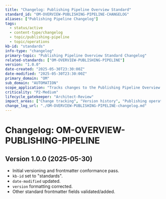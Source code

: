 ```yaml
---
title: "Changelog: Publishing Pipeline Overview Standard"
standard_id: "OM-OVERVIEW-PUBLISHING-PIPELINE-CHANGELOG"
aliases: ["Publishing Pipeline Changelog"]
tags:
  - status/active
  - content-type/changelog
  - topic/publishing-pipeline
  - topic/operations
kb-id: "standards"
info-type: "changelog"
primary-topic: "Publishing Pipeline Overview Standard Changelog"
related-standards: ["OM-OVERVIEW-PUBLISHING-PIPELINE"]
version: "1.0.0"
date-created: "2025-05-30T23:30:00Z"
date-modified: "2025-05-30T23:30:00Z"
primary_domain: "OM"
sub_domain: "AUTOMATION"
scope_application: "Tracks changes to the Publishing Pipeline Overview Standard."
criticality: "P2-Medium"
lifecycle_gatekeeper: "Architect-Review"
impact_areas: ["Change tracking", "Version history", "Publishing operations"]
change_log_url: "./OM-OVERVIEW-PUBLISHING-PIPELINE-changelog.md"
---
```


# Changelog: OM-OVERVIEW-PUBLISHING-PIPELINE

## Version 1.0.0 (2025-05-30)
- Initial versioning and frontmatter conformance pass.
- `kb-id` set to "standards".
- `date-modified` updated.
- `version` formatting corrected.
- Other standard frontmatter fields validated/added.
